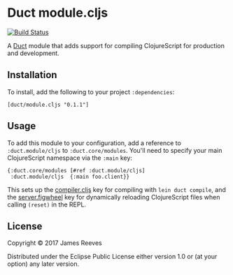 # Duct module.cljs

[![Build Status](https://travis-ci.org/duct-framework/module.cljs.svg?branch=master)](https://travis-ci.org/duct-framework/module.cljs)

A [Duct][] module that adds support for compiling ClojureScript for
production and development.

[duct]: https://github.com/duct-framework/duct

## Installation

To install, add the following to your project `:dependencies`:

    [duct/module.cljs "0.1.1"]

## Usage

To add this module to your configuration, add a reference to
`:duct.module/cljs` to `:duct.core/modules`. You'll need to specify
your main ClojureScript namespace via the `:main` key:

```edn
{:duct.core/modules [#ref :duct.module/cljs]
 :duct.module/cljs  {:main foo.client}}
```

This sets up the [compiler.cljs][] key for compiling with `lein duct
compile`, and the [server.figwheel][] key for dynamically reloading
ClojureScript files when calling `(reset)` in the REPL.

[compiler.cljs]:   https://github.com/duct-framework/compiler.cljs
[server.figwheel]: https://github.com/duct-framework/server.figwheel

## License

Copyright © 2017 James Reeves

Distributed under the Eclipse Public License either version 1.0 or (at
your option) any later version.
